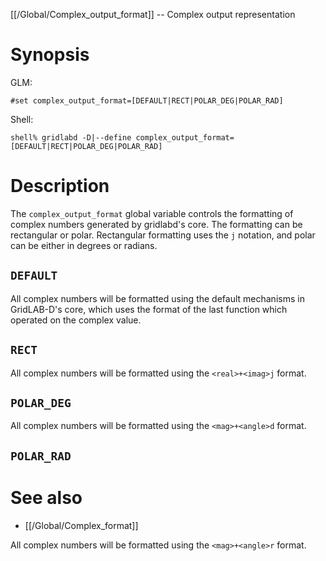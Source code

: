 [[/Global/Complex_output_format]] -- Complex output representation

# Synopsis

GLM:

~~~
#set complex_output_format=[DEFAULT|RECT|POLAR_DEG|POLAR_RAD]
~~~

Shell:

~~~
shell% gridlabd -D|--define complex_output_format=[DEFAULT|RECT|POLAR_DEG|POLAR_RAD]
~~~

# Description

The `complex_output_format` global variable controls the formatting of complex numbers generated by gridlabd's core.  The formatting can be rectangular or polar. Rectangular formatting uses the `j` notation, and polar can be either in degrees or radians. 

## `DEFAULT`

All complex numbers will be formatted using the default mechanisms in GridLAB-D's core, which uses the format of the last function which operated on the complex value.

## `RECT`

All complex numbers will be formatted using the `<real>+<imag>j` format.

## `POLAR_DEG`

All complex numbers will be formatted using the `<mag>+<angle>d` format.

## `POLAR_RAD`

# See also

* [[/Global/Complex_format]]


All complex numbers will be formatted using the `<mag>+<angle>r` format.

